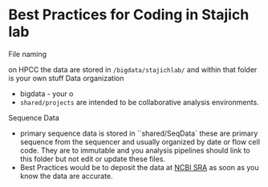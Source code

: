 # Best Practices for Coding in Stajich lab

File naming

on HPCC the data are stored in
`/bigdata/stajichlab/` and within that folder is your own stuff
Data organization
 - bigdata - your o
 - `shared/projects` are intended to be collaborative analysis environments.

 Sequence Data
 - primary sequence data is stored in ``shared/SeqData` these are primary sequence from the sequencer and usually organized by date or flow cell code. They are to immutable and you analysis pipelines should link to this folder but not edit or update these files.
 - Best Practices would be to deposit the data at [NCBI SRA](NCBI_deposit) as soon as you know the data are accurate.
